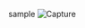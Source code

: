 sample
![Capture](https://user-images.githubusercontent.com/120011805/218751177-e9988a2f-a489-4821-a484-4e74ac815e46.PNG)
